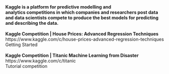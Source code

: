 <div><strong>Kaggle&nbsp;is a platform for predictive modelling and analytics&nbsp;competitions&nbsp;in which companies and researchers post data and data scientists compete to produce the best models for predicting and describing the data.</strong></div>
<div>&nbsp;</div>
<div><strong>Kaggle&nbsp;Competition&nbsp;| House Prices: Advanced Regression Techniques</strong></div>
<div>https://www.kaggle.com/c/house-prices-advanced-regression-techniques</div>
<div>Getting Started</div>
<div>&nbsp;</div>
</div>
<div><strong>Kaggle&nbsp;Competition&nbsp;|&nbsp;Titanic&nbsp;Machine&nbsp;Learning&nbsp;from&nbsp;Disaster</strong></div>
<div>https://www.kaggle.com/c/titanic</div>
<div>Tutorial&nbsp;competition</div>
<div>&nbsp;</div>
<div>&nbsp;</div>